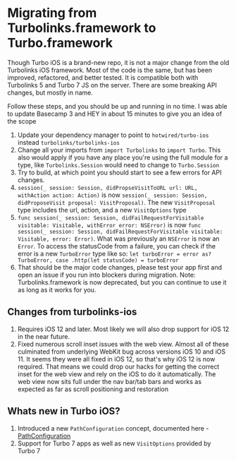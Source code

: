 # Migrating from Turbolinks.framework to Turbo.framework

Though Turbo iOS is a brand-new repo, it is not a major change from the old Turbolinks iOS framework. Most of the code is the same, but has been improved, refactored, and better tested. It is compatible both with Turbolinks 5 and Turbo 7 JS on the server. There are some breaking API changes, but mostly in name.

Follow these steps, and you should be up and running in no time. I was able to update Basecamp 3 and HEY in about 15 minutes to give you an idea of the scope

1. Update your dependency manager to point to `hotwired/turbo-ios` instead `turbolinks/turbolinks-ios`
2. Change all your imports from `import Turbolinks` to `import Turbo`. This also would apply if you have any place you're using the full module for a type, like `Turbolinks.Session` would need to change to `Turbo.Session`
3. Try to build, at which point you should start to see a few errors for API changes.
4. `session(_ session: Session, didPropseVisitToURL url: URL, withAction action: Action)` is now `session(_ session: Session, didProposeVisit proposal: VisitProposal)`. The new `VisitProposal` type includes the url, action, and a new `VisitOptions` type
5. `func session(_ session: Session, didFailRequestForVisitable visitable: Visitable, withError error: NSError)` is now `func session(_ session: Session, didFailRequestForVisitable visitable: Visitable, error: Error)`. What was previously an `NSError` is now an `Error`. To access the statusCode from a failure, you can check if the error is a new `TurboError` type like so: `let turboError = error as? TurboError, case .http(let statusCode) = turboError`
6. That should be the major code changes, please test your app first and open an issue if you run into blockers during migration. Note: Turbolinks.framework is now deprecated, but you can continue to use it as long as it works for you.


## Changes from turbolinks-ios
1. Requires iOS 12 and later. Most likely we will also drop support for iOS 12 in the near future. 
2. Fixed numerous scroll inset issues with the web view. Almost all of these culminated from underlying WebKit bug across versions iOS 10 and iOS 11. It seems they were all fixed in iOS 12, so that's why iOS 12 is now required. That means we could drop our hacks for getting the correct inset for the web view and rely on the iOS to do it automatically. The web view now sits full under the nav bar/tab bars and works as expected as far as scroll positioning and restoration


## Whats new in Turbo iOS?
1. Introduced a new `PathConfiguration` concept, documented here - [PathConfiguration](PathConfiguration.md)
2. Support for Turbo 7 apps as well as new `VisitOptions` provided by Turbo 7
